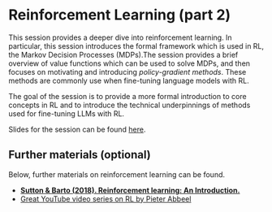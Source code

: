 # Reinforcement Learning (part 2)

This session provides a deeper dive into reinforcement learning. In particular, this session introduces the formal framework which is used in RL, the Markov Decision Processes (MDPs).The session provides a brief overview of value functions which can be used to solve MDPs, and then focuses on motivating and introducing *policy-gradient methods*. These methods are commonly use when fine-tuning language models with RL.

The goal of the session is to provide a more formal introduction to core concepts in RL and to introduce the technical underpinnings of methods used for fine-tuning LLMs with RL.


Slides for the session can be found [here](<https://polina-tsvilodub.github.io/RL4-language-model-training/03a-RL.pdf>).

## Further materials (optional)

Below, further materials on reinforcement learning can be found.

* [**Sutton & Barto (2018). Reinforcement learning: An Introduction.**](https://www.andrew.cmu.edu/course/10-703/textbook/BartoSutton.pdf)
* [Great YouTube video series on RL by Pieter Abbeel](https://youtu.be/2GwBez0D20A?si=D4toGoTbQu01qP5j)